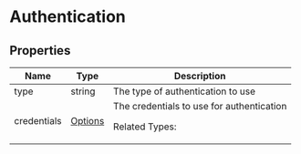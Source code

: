 # Authentication







## Properties

| Name | Type | Description |
| ---- | ---- | ----------- |
| type | string | The type of authentication to use  |
| credentials | [Options](Options.md) | The credentials to use for authentication <p>Related Types:<ul></ul></p> |



